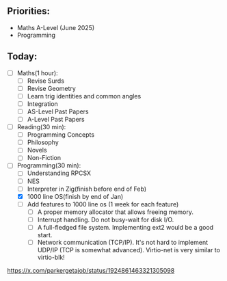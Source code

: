 ## Priorities:
* Maths A-Level (June 2025)
* Programming

## Today:
- [ ] Maths(1 hour):
	- [ ] Revise Surds
	- [ ] Revise Geometry
	- [ ] Learn trig identities and common angles
	- [ ] Integration
	- [ ] AS-Level Past Papers
	- [ ] A-Level Past Papers

- [ ] Reading(30 min):
	- [ ] Programming Concepts
	- [ ] Philosophy
	- [ ] Novels
	- [ ] Non-Fiction

- [ ] Programming(30 min):
	- [ ] Understanding RPCSX
	- [ ] NES
	- [ ] Interpreter in Zig(finish before end of Feb)
	- [x] 1000 line OS(finish by end of Jan)
	- [ ] Add features to 1000 line os (1 week for each feature)
		- [ ] A proper memory allocator that allows freeing memory.
		- [ ] Interrupt handling. Do not busy-wait for disk I/O.
		- [ ] A full-fledged file system. Implementing ext2 would be a good start.
		- [ ] Network communication (TCP/IP). It's not hard to implement UDP/IP (TCP is somewhat advanced). Virtio-net is very similar to virtio-blk!

https://x.com/parkergetajob/status/1924861463321305098
